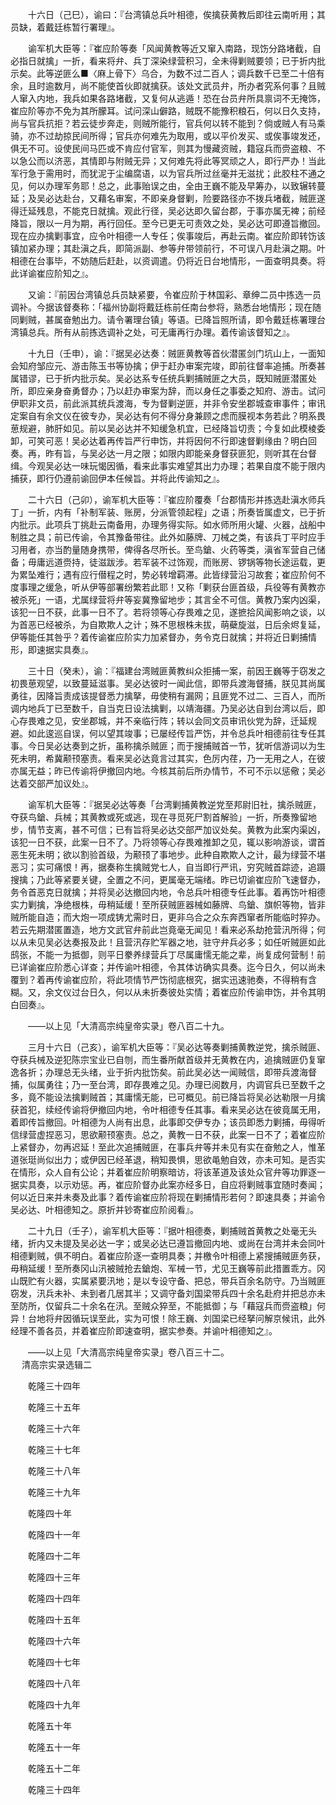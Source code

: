 <!-- { "loadSidebar": true } -->
　　十六日（己巳），谕曰：『台湾镇总兵叶相德，俟擒获黄教后即往云南听用；其员缺，着戴廷栋暂行署理』。 

　　谕军机大臣等：『崔应阶等奏「风闻黄教等近又窜入南路，现饬分路堵截，自必指日就擒」一折，看来将弁、兵丁深染绿营积习，全未得剿贼要领；已于折内批示矣。此等逆匪么■〈麻上骨下〉乌合，为数不过二百人；调兵数千已至二十倍有余，且时逾数月，尚不能使首伙即就擒获。该处文武员弁，所办者究系何事？且贼人窜入内地，我兵如果各路堵截，又复何从逃遁！恐在台员弁所具禀词不无掩饰，崔应阶等亦不免为其所朦耳。试问深山僻路，贼既不能豫积粮石，何以日久支持，尚与官兵抗拒？若云徒步奔走，则贼所能行，官兵何以转不能到？倘或贼人有马乘骑，亦不过劫掠民间所得；官兵亦何难先为取用，或以平价发买、或俟事竣发还，俱无不可。设使民间马匹或不肯应付官军，则其为慢藏资贼，籍寇兵而赍盗粮、不以急公而以济恶，其情即与附贼无异；又何难先将此等冥顽之人，即行严办！当此军行急于需用时，而犹泥于尘编腐语，以为官兵所过丝毫并无滋扰；此胶柱不通之见，何以办理军务耶！总之，此事贻误之由，全由王巍不能及早筹办，以致辗转蔓延；及吴必达赴台，又藉名审案，不即亲身督剿，险要路径亦不拨兵堵截，贼匪遂得迁延残息，不能克日就擒。观此行径，吴必达即久留台郡，于事亦属无裨；前经降旨，限以一月为期，再行回任。至今已更无可责效之处，吴必达可即遵旨撤回。现在应办擒剿事宜，应令叶相德一人专任；俟事竣后，再赴云南。崔应阶即转饬该镇加紧办理；其赴滇之兵，即简派副、参等弁带领前行，不可误八月赴滇之期。叶相德在台事毕，不妨随后赶赴，以资调遣。仍将近日台地情形，一面查明具奏。将此详谕崔应阶知之』。 

　　又谕：『前因台湾镇总兵员缺紧要，令崔应阶于林国彩、章绅二员中拣选一员调补。今据该督奏称：「福州协副将戴廷栋前任南台参将，熟悉台地情形；现在随同剿贼，甚属奋勉出力。请令署理台镇」等语。已降旨照所请，即令戴廷栋署理台湾镇总兵。所有从前拣选调补之处，可无庸再行办理。着传谕该督知之』。 

　　十九日（壬申），谕：『据吴必达奏：贼匪黄教等首伙潜匿剑门坑山上，一面知会知府邹应元、游击陈玉书等协擒；伊于赶办审案完竣，即前往督率追捕。所奏甚属错谬，已于折内批示矣。吴必达系专任统兵剿捕贼匪之大员，既知贼匪潜匿处所，即应亲身奋勇督办；乃以赶办审案为辞，而以身任之事委之知府、游击。试问伊职非文员，前此派其统兵渡海，专为督剿逆匪，并非令安坐郡城查审事件；审讯定案自有余文仪在彼专办，吴必达有何不得分身兼顾之虑而膜视本务若此？明系畏葸规避，肺肝如见。前以吴必达并不知缓急机宜，已经降旨切责；今复如此模棱委卸，可笑可恶！吴必达着再传旨严行申饬，并将因何不行即速督剿缘由？明白回奏。再，昨有旨，与吴必达一月之限；如限内即能亲身督获匪犯，则听其在台督缉。今观吴必达一味玩愒因循，看来此事实难望其出力办理；若果自度不能于限内捕获，即行仍遵前谕回伊本任候旨。并将此传谕知之』。 

　　二十六日（己卯），谕军机大臣等：『崔应阶覆奏「台郡情形并拣选赴滇水师兵丁」一折，内有「补制军装、账房，分派管领起程」之语；所奏皆属虚文，已于折内批示。此项兵丁挑赴云南备用，办理务得实际。如水师所用火罐、火器，战船中制胜之具；前已传谕，令其豫备带往。此外如藤牌、刀械之类，有该兵丁平时应手习用者，亦当酌量随身携带，俾得各尽所长。至鸟鎗、火药等类，滇省军营自己储备；毋庸远道赍持，徒滋跋涉。若军装不过饰观，而账房、锣锅等物长途运载，更为累坠难行；遇有应行僣程之时，势必转增羁滞。此皆绿营沿习故套；崔应阶何不度事理之缓急，听从伊等部署纷繁若此耶！又称「剿获台匪首级，兵役等有黄教亦被杀死」一语，尤属绿营将弁等妄冀豫留地步；其言全不可信。黄教乃案内凶渠，该犯一日不获，此事一日不了。若将领等心存畏难之见，遂摭拾风闻影响之谈，以为首恶已经被杀，为自欺欺人之计；殊不思根株未拔，萌蘗旋滋，日后余烬复延，伊等能任其咎乎？着传谕崔应阶实力加紧督办，务令克日就擒；并将近日剿捕情形，即速据实具奏』。 

　　三十日（癸未），谕：『福建台湾贼匪黄教纠众拒捕一案，前因王巍等于窃发之初畏葸观望，以致蔓延滋事。吴必达彼时一闻此信，即带兵渡海督捕，朕见其尚属勇往，因降旨责成该提督悉力擒拏，毋使稍有漏网；且匪党不过二、三百人，而所调内地兵丁已至数千，自当克日设法擒剿，以靖海疆。乃吴必达自到台湾以后，即心存畏难之见，安坐郡城，并不亲临行阵；转以会同文员审讯伙党为辞，迁延规避。如此逡巡自误，何以望其竣事；已屡经传旨严饬，并令总兵叶相德前往专任其事。今日吴必达奏到之折，虽称擒杀贼匪；而于搜捕贼首一节，犹听信游词以为生死未明，希冀颟顸塞责。看来吴必达竟言过其实，色厉内荏，乃一无用之人，在彼亦属无益；昨已传谕将伊撤回内地。今核其前后所办情节，不可不示以惩儆；吴必达着交部严加议处』。 

　　谕军机大臣等：『据吴必达等奏「台湾剿捕黄教逆党至邦尉旧社，擒杀贼匪，夺获鸟鎗、兵械；其黄教或死或逃，现在寻觅死尸割首解验」一折，所奏豫留地步，情节支离，甚不可信；已有旨将吴必达交部严加议处矣。黄教为此案内渠凶，该犯一日不获，此案一日不了。乃将领等心存畏难推卸之见，辄以影响游谈，谓首恶生死未明；欲以割验首级，为颟顸了事地步。此种自欺欺人之计，最为绿营不堪恶习；实可痛恨！再，据奏称生擒贼党七人，自当即行严讯，穷究贼首踪迹，追蹑搜擒；乃此等紧要关键，全置之不问，更属毫无端绪。昨已切谕崔应阶飞速督办，务令首恶克日就擒；并将吴必达撤回内地，令总兵叶相德专任此事。着再饬叶相德实力剿擒，净绝根株，毋稍延缓！至所获贼匪器械如藤牌、鸟鎗、旗帜等物，皆非贼所能自造；而大炮一项成铸尤需时日，更非乌合之众东奔西窜者所能临时猝办。若云先期潜匿置造，地方文武官弁前此岂竟毫无闻见！看来必系劫抢营汛所得；何以从未见吴必达奏报及此！且营汛存贮军器之地，驻守弁兵必多；如任听贼匪如此鸱张，不能一为抵御，则平日豢养绿营兵丁尽属庸懦无能之辈，尚复成何营制！前已详谕崔应阶悉心详查；并传谕叶相德，令其体访确实具奏。迄今日久，何以尚未覆到？着再传谕崔应阶，将此项情节严饬彻底根究，据实迅速驰奏，不得稍有含糊。又，余文仪过台日久，何以从未折奏彼处实情；着崔应阶传谕申饬，并令其明白回奏』。 

　　——以上见「大清高宗纯皇帝实录」卷八百二十九。 

　　三月十六日（己亥），谕军机大臣等：『吴必达等奏剿捕黄教逆党，擒杀贼匪、夺获兵械及逆犯陈宗宝业已自刎，而生番所献首级并无黄教在内，追擒贼匪仍复窜逸各折；办理总无头绪，业于折内批饬矣。前此吴必达一闻贼信，即带兵渡海督捕，似属勇往；乃一至台湾，即存畏难之见。办理已阅数月，内调官兵已至数千之多，竟不能设法擒剿贼首；其庸懦无能，已可概见。前已降旨将吴必达勒限一月擒获首犯，续经传谕将伊撤回内地，令叶相德专任其事。看来吴必达在彼竟属无用，着即传旨撤回。叶相德为人尚有出息，此事即交伊专办；该员即悉力剿捕，毋得听信绿营虚捏恶习，思欲颟顸塞责。总之，黄教一日不获，此案一日不了；着崔应阶上紧督办，勿再迟延！至此次追捕贼匪，在事兵弁等并未见有实在奋勉之人，惟革道张珽尚似出力；或伊因已经革退，稍知畏惧，思欲黾勉自效，亦未可知。是否实在情形，众人自有公论；并着崔应阶明察暗访，将该革道及该处众官弁等功罪逐一据实具奏，以示劝惩。再，崔应阶督办此案亦经多日，自应将剿贼事宜随时奏闻；何以近日来并未奏及此事？着传谕崔应阶将现在剿捕情形若何？即速具奏；并谕令吴必达、叶相德知之。原折并钞寄崔应阶阅看』。 

　　二十九日（壬子），谕军机大臣等：『据叶相德奏，剿捕贼首黄教之处毫无头绪，折内又未提及吴必达一字；或吴必达已遵旨撤回内地、或尚在台湾并未会同叶相德剿贼，俱不明白。着崔应阶逐一查明具奏；并檄令叶相德上紧搜捕贼匪务获，毋稍延缓！至所奏冈山汛被贼抢去鎗炮、军械一节，尤见王巍等前此措置乖方。冈山既贮有火器，实属紧要汛地；是以专设守备、把总，带兵百余名防守。乃当贼匪窃发，汛兵未补、未到者几居其半；又调守备刘国梁带兵四十余名赴府并把总亦未至防所，仅留兵二十余名在汛。至贼众猝至，不能抵御；与「藉寇兵而赍盗粮」何异！台地将弁因循玩误至此，实为可恨！除王巍、刘国梁已经拏问解京候讯，此外经理不善各员，并着崔应阶即速查明，据实参奏。并谕叶相德知之』。 

　　——以上见「大清高宗纯皇帝实录」卷八百三十二。  
　 
清高宗实录选辑二

　　乾隆三十四年 

　　乾隆三十五年 

　　乾隆三十六年 

　　乾隆三十七年 

　　乾隆三十八年 

　　乾隆三十九年 

　　乾隆四十年 

　　乾隆四十一年 

　　乾隆四十二年 

　　乾隆四十三年 

　　乾隆四十四年 

　　乾隆四十五年 

　　乾隆四十六年 

　　乾隆四十七年 

　　乾隆四十八年 

　　乾隆四十九年 

　　乾隆五十年 

　　乾隆五十一年 

　　乾隆五十二年 

　　乾隆三十四年 

